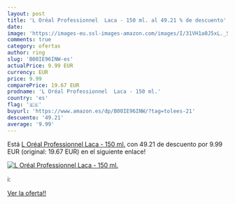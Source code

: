 ```yaml
---
layout: post
title: 'L Oréal Professionnel  Laca - 150 ml. al 49.21 % de descuento'
date: 
image: 'https://images-eu.ssl-images-amazon.com/images/I/31VH1a0J5xL._SL200_.jpg'
comments: true
category: ofertas
author: ring
slug: 'B00IE96INW-es'
actualPrice: 9.99 EUR
currency: EUR
price: 9.99
comparePrice: 19.67 EUR
prodname: 'L Oréal Professionnel  Laca - 150 ml.'
country: 'es'
flag: '🇪🇸'
buyurl: 'https://www.amazon.es/dp/B00IE96INW/?tag=tolees-21'
descuento: '49.21'
average: '9.99'
---
```


Está [L Oréal Professionnel  Laca - 150 ml.](https://www.amazon.es/dp/B00IE96INW/?tag=tolees-21) con 49.21 de descuento por 9.99 EUR (original: 19.67 EUR) en el siguiente enlace!

[![L Oréal Professionnel  Laca - 150 ml.](https://images-eu.ssl-images-amazon.com/images/I/31VH1a0J5xL._SL200_.jpg)](https://www.amazon.es/dp/B00IE96INW/?tag=tolees-21)

ℹ️:


[Ver la oferta!!](https://www.amazon.es/dp/B00IE96INW/?tag=tolees-21)
